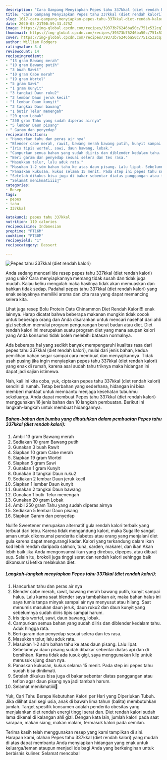 ```yaml
---
description: "Cara Gampang Menyiapkan Pepes tahu 337kkal (diet rendah kalori) Anti Gagal"
title: "Cara Gampang Menyiapkan Pepes tahu 337kkal (diet rendah kalori) Anti Gagal"
slug: 1617-cara-gampang-menyiapkan-pepes-tahu-337kkal-diet-rendah-kalori-anti-gagal
date: 2020-05-21T00:59:33.475Z
image: https://img-global.cpcdn.com/recipes/39373b76246ba50c/751x532cq70/pepes-tahu-337kkal-diet-rendah-kalori-foto-resep-utama.jpg
thumbnail: https://img-global.cpcdn.com/recipes/39373b76246ba50c/751x532cq70/pepes-tahu-337kkal-diet-rendah-kalori-foto-resep-utama.jpg
cover: https://img-global.cpcdn.com/recipes/39373b76246ba50c/751x532cq70/pepes-tahu-337kkal-diet-rendah-kalori-foto-resep-utama.jpg
author: William Rodgers
ratingvalue: 3.4
reviewcount: 14
recipeingredient:
- "13 gram Bawang merah"
- "10 gram Bawang putih"
- "3 buah Rawit"
- "10 gram Cabe merah"
- "19 gram Wortel"
- "5 gram Sawi"
- "1 gram Kunyit"
- "3 tangkai Daun ruku2"
- "2 lembar Daun jeruk kecil"
- "1 lembar Daun kunyit"
- "2 tangkai Daun bawang"
- "1 butir Telur menengah"
- "20 gram Lobak"
- "250 gram Tahu yang sudah diperas airnya"
- "5 lembar Daun pisang"
- " Garam dan penyedap"
recipeinstructions:
- "Hancurkan tahu dan peras air nya"
- "Blender cabe merah, rawit, bawang merah bawang putih, kunyit sampai halus. Lalu karna saat blender saya tambahkan air, maka bahan halus ini saya tumis tanpa minyak sampai air nya menyusut atau hilang. Saat menumis masukan daun jeruk, daun ruku2 dan daun kunyit yang sebelumnya sudah diiris tipis sampai harum."
- "Iris tipis wortel, sawi, daun bawang, lobak."
- "Campurkan semua bahan yang sudah diiris dan diblender kedalam tahu. Aduk hingga rata."
- "Beri garam dan penyedap sesuai selera dan tes rasa."
- "Masukkan telur, lalu aduk rata."
- "Masukan 1-2 sdm bahan tahu ke atas daun pisang. Lalu lipat. Sebelumnya daun pisang sudah dibakar sebentar diatas api dan di bersihkan. Karna tidak ada tusuk gigi, saya menggunakan klip untuk menusuk ujung daun nya."
- "Panaskan kukusan, kukus selama 15 menit. Pada step ini pepes tahu sudah bisa dinikmati."
- "Setelah dikukus bisa juga di bakar sebentar diatas panggangan atau teflon agar daun pisang nya jadi tambah harum."
- "Selamat menikmatiiii🧡"
categories:
- Resep
tags:
- pepes
- tahu
- 337kkal

katakunci: pepes tahu 337kkal 
nutrition: 119 calories
recipecuisine: Indonesian
preptime: "PT16M"
cooktime: "PT30M"
recipeyield: "1"
recipecategory: Dessert

---
```



![Pepes tahu 337kkal (diet rendah kalori)](https://img-global.cpcdn.com/recipes/39373b76246ba50c/751x532cq70/pepes-tahu-337kkal-diet-rendah-kalori-foto-resep-utama.jpg)

Anda sedang mencari ide resep pepes tahu 337kkal (diet rendah kalori) yang unik? Cara menyiapkannya memang tidak susah dan tidak juga mudah. Kalau keliru mengolah maka hasilnya tidak akan memuaskan dan bahkan tidak sedap. Padahal pepes tahu 337kkal (diet rendah kalori) yang enak selayaknya memiliki aroma dan cita rasa yang dapat memancing selera kita.

Lihat juga resep Bolu Protein Oats Chinammon Diet Rendah Kalori!!! enak lainnya. Harap dicatat bahwa beberapa makanan mungkin tidak cocok untuk beberapa orang dan Anda disarankan untuk mencari nasehat dari ahli gizi sebelum memulai program pengurangan berat badan atau diet. Diet rendah kalori ini merupakan suatu program diet yang mana asupan kalori yang Anda konsumsi tidak boleh melebihi batasan normalnya.

Ada beberapa hal yang sedikit banyak mempengaruhi kualitas rasa dari pepes tahu 337kkal (diet rendah kalori), mulai dari jenis bahan, kedua pemilihan bahan segar sampai cara membuat dan menyajikannya. Tidak usah pusing jika ingin menyiapkan pepes tahu 337kkal (diet rendah kalori) yang enak di rumah, karena asal sudah tahu triknya maka hidangan ini dapat jadi sajian istimewa.


Nah, kali ini kita coba, yuk, ciptakan pepes tahu 337kkal (diet rendah kalori) sendiri di rumah. Tetap berbahan yang sederhana, hidangan ini bisa memberi manfaat untuk membantu menjaga kesehatan tubuhmu sekeluarga. Anda dapat membuat Pepes tahu 337kkal (diet rendah kalori) menggunakan 16 jenis bahan dan 10 langkah pembuatan. Berikut ini langkah-langkah untuk membuat hidangannya.

<!--inarticleads1-->

##### Bahan-bahan dan bumbu yang dibutuhkan dalam pembuatan Pepes tahu 337kkal (diet rendah kalori):

1. Ambil 13 gram Bawang merah
1. Sediakan 10 gram Bawang putih
1. Gunakan 3 buah Rawit
1. Siapkan 10 gram Cabe merah
1. Siapkan 19 gram Wortel
1. Siapkan 5 gram Sawi
1. Gunakan 1 gram Kunyit
1. Gunakan 3 tangkai Daun ruku2
1. Sediakan 2 lembar Daun jeruk kecil
1. Siapkan 1 lembar Daun kunyit
1. Gunakan 2 tangkai Daun bawang
1. Gunakan 1 butir Telur menengah
1. Gunakan 20 gram Lobak
1. Ambil 250 gram Tahu yang sudah diperas airnya
1. Sediakan 5 lembar Daun pisang
1. Siapkan  Garam dan penyedap


Nulife Sweetener merupakan alternatif gula rendah kalori terbaik yang terbuat dari tebu. Karena tidak mengandung kalori, maka Sugalife sangat aman untuk dikonsumsi penderita diabetes atau orang yang menjalani diet gula karena dapat mengurangi kadar. Kalori yang terkandung dalam ikan kod lebih rendah daripada salmon, tuna, sarden, makarel, dan ikan Akan lebih baik jika Anda mengonsumsi ikan yang direbus, dipepes, atau dibuat sup. Selain itu, brokoli juga tinggi serat dan rendah kalori sehingga baik dikonsumsi ketika melakukan diet. 

<!--inarticleads2-->

##### Langkah-langkah menyiapkan Pepes tahu 337kkal (diet rendah kalori):

1. Hancurkan tahu dan peras air nya
1. Blender cabe merah, rawit, bawang merah bawang putih, kunyit sampai halus. Lalu karna saat blender saya tambahkan air, maka bahan halus ini saya tumis tanpa minyak sampai air nya menyusut atau hilang. Saat menumis masukan daun jeruk, daun ruku2 dan daun kunyit yang sebelumnya sudah diiris tipis sampai harum.
1. Iris tipis wortel, sawi, daun bawang, lobak.
1. Campurkan semua bahan yang sudah diiris dan diblender kedalam tahu. Aduk hingga rata.
1. Beri garam dan penyedap sesuai selera dan tes rasa.
1. Masukkan telur, lalu aduk rata.
1. Masukan 1-2 sdm bahan tahu ke atas daun pisang. Lalu lipat. Sebelumnya daun pisang sudah dibakar sebentar diatas api dan di bersihkan. Karna tidak ada tusuk gigi, saya menggunakan klip untuk menusuk ujung daun nya.
1. Panaskan kukusan, kukus selama 15 menit. Pada step ini pepes tahu sudah bisa dinikmati.
1. Setelah dikukus bisa juga di bakar sebentar diatas panggangan atau teflon agar daun pisang nya jadi tambah harum.
1. Selamat menikmatiiii🧡


Yuk, Cari Tahu Berapa Kebutuhan Kalori per Hari yang Diperlukan Tubuh. Jika dilihat dari segi usia, anak di bawah lima tahun (balita) membutuhkan jumlah. Target spesifik konsumen adalah penderita obesitas yang menjalankan diet rendah energi tinggi serat dan. Diet rendah kalori sudah lama dikenal di kalangan ahli gizi. Dengan kata lain, jumlah kalori pada saat sarapan, makan siang, makan malam, termasuk kalori pada cemilan. 

Terima kasih telah menggunakan resep yang kami tampilkan di sini. Harapan kami, olahan Pepes tahu 337kkal (diet rendah kalori) yang mudah di atas dapat membantu Anda menyiapkan hidangan yang enak untuk keluarga/teman ataupun menjadi ide bagi Anda yang berkeinginan untuk berbisnis kuliner. Selamat mencoba!
